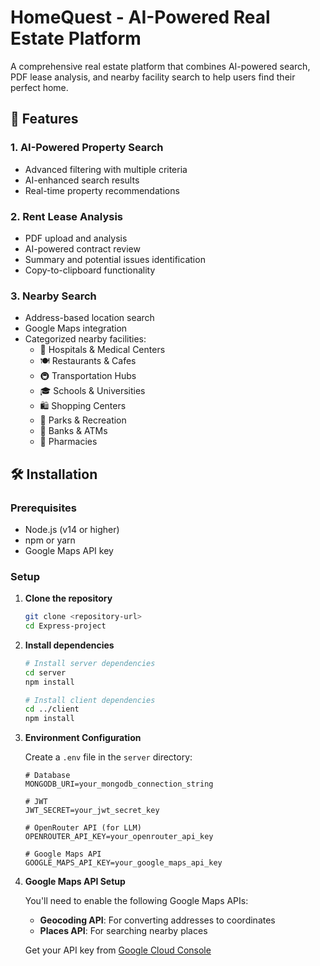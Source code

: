 # HomeQuest - AI-Powered Real Estate Platform

A comprehensive real estate platform that combines AI-powered search, PDF lease analysis, and nearby facility search to help users find their perfect home.

## 🚀 Features

### 1. **AI-Powered Property Search**
- Advanced filtering with multiple criteria
- AI-enhanced search results
- Real-time property recommendations

### 2. **Rent Lease Analysis**
- PDF upload and analysis
- AI-powered contract review
- Summary and potential issues identification
- Copy-to-clipboard functionality

### 3. **Nearby Search**
- Address-based location search
- Google Maps integration
- Categorized nearby facilities:
  - 🏥 Hospitals & Medical Centers
  - 🍽️ Restaurants & Cafes
  - 🚇 Transportation Hubs
  - 🎓 Schools & Universities
  - 🛍️ Shopping Centers
  - 🌳 Parks & Recreation
  - 🏦 Banks & ATMs
  - 💊 Pharmacies

## 🛠️ Installation

### Prerequisites
- Node.js (v14 or higher)
- npm or yarn
- Google Maps API key

### Setup

1. **Clone the repository**
   ```bash
   git clone <repository-url>
   cd Express-project
   ```

2. **Install dependencies**
   ```bash
   # Install server dependencies
   cd server
   npm install

   # Install client dependencies
   cd ../client
   npm install
   ```

3. **Environment Configuration**

   Create a `.env` file in the `server` directory:
   ```env
   # Database
   MONGODB_URI=your_mongodb_connection_string

   # JWT
   JWT_SECRET=your_jwt_secret_key

   # OpenRouter API (for LLM)
   OPENROUTER_API_KEY=your_openrouter_api_key

   # Google Maps API
   GOOGLE_MAPS_API_KEY=your_google_maps_api_key
   ```

4. **Google Maps API Setup**

   You'll need to enable the following Google Maps APIs:
   - **Geocoding API**: For converting addresses to coordinates
   - **Places API**: For searching nearby places

   Get your API key from [Google Cloud Console](https://console.cloud.google.com/)

